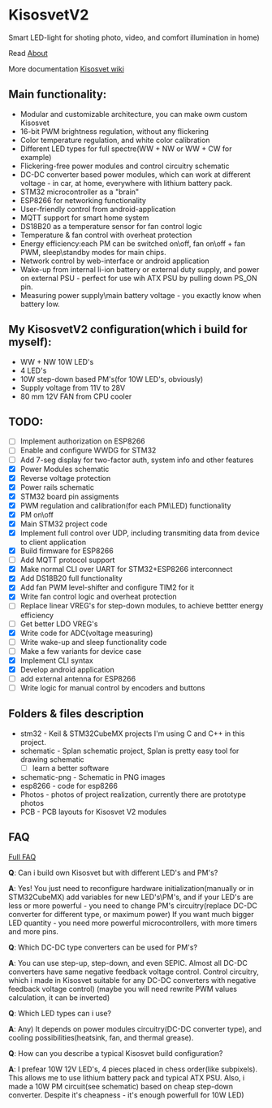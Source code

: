 # KisosvetV2
Smart LED-light for shoting photo, video, and comfort illumination in home)

Read [About](https://github.com/alicepergatta/KisosvetV2/wiki/About)

More documentation [Kisosvet wiki](https://github.com/alicepergatta/KisosvetV2/wiki)

## Main functionality:

- Modular and customizable architecture, you can make owm custom Kisosvet
- 16-bit PWM brightness regulation, without any flickering
- Color temperature regulation, and white color calibration
- Different LED types for full spectre(WW + NW or WW + CW for example)
- Flickering-free power modules and control circuitry schematic
- DC-DC converter based power modules, which can work at different voltage - in car, at home, everywhere with lithium battery pack.
- STM32 microcontroller as a "brain"
- ESP8266 for networking functionality
- User-friendly control from android-application 
- MQTT support for smart home system
- DS18B20 as a temperature sensor for fan control logic
- Temperature & fan control with overheat protection
- Energy efficiency:each PM can be switched on\off, fan on\off + fan PWM, sleep\standby modes for main chips.
- Network control by web-interface or android application
- Wake-up from internal li-ion battery or external duty supply, and power on external PSU - perfect for use wih ATX PSU by pulling down PS_ON pin.
- Measuring power supply\main battery voltage - you exactly know when battery low.

## My KisosvetV2 configuration(which i build for myself):
- WW + NW 10W LED's
- 4 LED's
- 10W step-down based PM's(for 10W LED's, obviously)
- Supply voltage from 11V to 28V
- 80 mm 12V FAN from CPU cooler


## TODO:

- [ ] Implement authorization on ESP8266
- [ ] Enable and configure WWDG for STM32
- [ ] Add 7-seg display for two-factor auth, system info and other features
- [x] Power Modules schematic 
- [x] Reverse voltage protection
- [x] Power rails schematic
- [x] STM32 board pin assigments
- [x] PWM regulation and calibration(for each PM\LED) functionality
- [x] PM on\off
- [x] Main STM32 project code
- [x] Implement full control over UDP, including transmiting data from device to client application
- [x] Build firmware for ESP8266
- [ ] Add MQTT protocol support 
- [x] Make normal CLI over UART for STM32+ESP8266 interconnect
- [x] Add DS18B20 full functionality 
- [x] Add fan PWM level-shifter and configure TIM2 for it
- [x] Write fan control logic and overheat protection
- [ ] Replace linear VREG's for step-down modules, to achieve bettter energy efficiency
- [ ] Get better LDO VREG's
- [x] Write code for ADC(voltage measuring)
- [ ] Write wake-up and sleep functionality code
- [ ] Make a few variants for device case
- [x] Implement CLI syntax
- [x] Develop android application
- [ ] add external antenna for ESP8266
- [ ] Write logic for manual control by encoders and buttons

## Folders & files description

- stm32 - Keil & STM32CubeMX projects
  I'm using C and C++ in this project.
- schematic - Splan schematic project,
  Splan is pretty easy tool for drawing schematic
  * [ ] learn a better software
- schematic-png - Schematic in PNG images
- esp8266 - code for esp8266
- Photos - photos of project realization, currently there are prototype photos
- PCB - PCB layouts for Kisosvet V2 modules
## FAQ

[Full FAQ](https://github.com/alicepergatta/KisosvetV2/wiki/FAQ)

**Q**: Can i build own Kisosvet but with different LED's and PM's?


**A**: Yes! You just need to reconfigure hardware initialization(manually or in STM32CubeMX) add variables for new LED's\PM's, and if your LED's are less or more powerful - you need to change PM's circuitry(replace DC-DC converter for different type, or maximum power)
If you want much bigger LED quantity - you need more powerful microcontrollers, with more timers and more pins.


**Q**: Which DC-DC type converters can be used for PM's?

**A**:  You can use step-up, step-down, and even SEPIC.
Almost all DC-DC converters have same negative feedback voltage control.
Control circuitry, which i made in Kisosvet suitable for any DC-DC converters with negative feedback voltage control)
(maybe you will need rewrite PWM values calculation, it can be inverted)

**Q**: Which LED types can i use?

**A**: Any) It depends on power modules circuitry(DC-DC converter type), and cooling possibilities(heatsink, fan, and thermal grease).

**Q**: How can you describe a typical Kisosvet build configuration?

**A**: I prefear 10W 12V LED's, 4 pieces placed in chess order(like subpixels). This allows me to use lithium battery pack and typical ATX PSU. Also, i made a 10W PM circuit(see schematic) based on cheap step-down converter.
Despite it's cheapness - it's enough powerfull for 10W LED)



